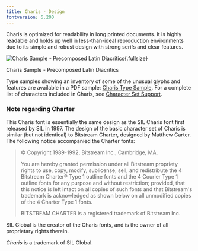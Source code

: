 ```yaml
---
title: Charis - Design
fontversion: 6.200
---
```


Charis is optimized for readability in long printed documents. It is highly readable and holds up well in less-than-ideal reproduction environments due to its simple and robust design with strong serifs and clear features.

![Charis Sample - Precomposed Latin Diacritics](assets/images/CharisSILTypePage.png){.fullsize}
<!-- PRODUCT SITE IMAGE SRC https://software.sil.org/charis/wp-content/uploads/sites/14/2015/12/CharisSILTypePage.png -->
<figcaption>Charis Sample - Precomposed Latin Diacritics</figcaption>

Type samples showing an inventory of some of the unusual glyphs and features are available in a PDF sample: [Charis Type Sample](https://software.sil.org/charis/wp-content/uploads/sites/14/2015/12/CharisSILTypeSample.pdf). For a complete list of characters included in Charis, see [Character Set Support](charset.md).

### Note regarding Charter

This Charis font is essentially the same design as the SIL Charis font first released by SIL in 1997. The design of the basic character set of Charis is similar (but not identical) to Bitstream Charter, designed by Matthew Carter. The following notice accompanied the Charter fonts: 

> © Copyright 1989-1992, Bitstream Inc., Cambridge, MA. 
>
> You are hereby granted permission under all Bitstream propriety rights to use, copy, modify, sublicense, sell, and redistribute the 4 Bitstream Charter® Type 1 outline fonts and the 4 Courier Type 1 outline fonts for any purpose and without restriction; provided, that this notice is left intact on all copies of such fonts and that Bitstream's trademark is acknowledged as shown below on all unmodified copies of the 4 Charter Type 1 fonts. 
>
> BITSTREAM CHARTER is a registered trademark of Bitstream Inc.

SIL Global is the creator of the Charis fonts, and is the owner of all proprietary rights therein.

*Charis* is a trademark of SIL Global.